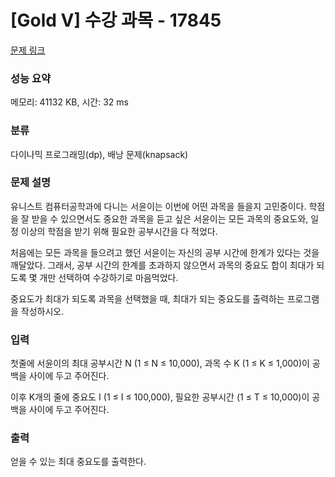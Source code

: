 # [Gold V] 수강 과목 - 17845 

[문제 링크](https://www.acmicpc.net/problem/17845) 

### 성능 요약

메모리: 41132 KB, 시간: 32 ms

### 분류

다이나믹 프로그래밍(dp), 배낭 문제(knapsack)

### 문제 설명

<p>유니스트 컴퓨터공학과에 다니는 서윤이는 이번에 어떤 과목을 들을지 고민중이다. 학점을 잘 받을 수 있으면서도 중요한 과목을 듣고 싶은 서윤이는 모든 과목의 중요도와, 일정 이상의 학점을 받기 위해 필요한 공부시간을 다 적었다.</p>

<p>처음에는 모든 과목을 들으려고 했던 서윤이는 자신의 공부 시간에 한계가 있다는 것을 깨달았다. 그래서, 공부 시간의 한계를 초과하지 않으면서 과목의 중요도 합이 최대가 되도록 몇 개만 선택하여 수강하기로 마음먹었다.</p>

<p>중요도가 최대가 되도록 과목을 선택했을 때, 최대가 되는 중요도를 출력하는 프로그램을 작성하시오.</p>

### 입력 

 <p>첫줄에 서윤이의 최대 공부시간 N (1 ≤ N ≤ 10,000), 과목 수 K (1 ≤ K ≤ 1,000)이 공백을 사이에 두고 주어진다. </p>

<p>이후 K개의 줄에 중요도 I (1 ≤ I ≤ 100,000), 필요한 공부시간 (1 ≤ T ≤ 10,000)이 공백을 사이에 두고 주어진다. </p>

### 출력 

 <p>얻을 수 있는 최대 중요도를 출력한다.</p>

